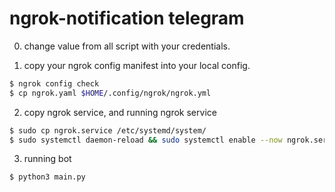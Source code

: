 # ngrok-notification telegram

0. change value from all script with your credentials.

1. copy your ngrok config manifest into your local config.
```bash
$ ngrok config check
$ cp ngrok.yaml $HOME/.config/ngrok/ngrok.yml
```

2. copy ngrok service, and running ngrok service
```bash
$ sudo cp ngrok.service /etc/systemd/system/
$ sudo systemctl daemon-reload && sudo systemctl enable --now ngrok.service
```

3. running bot
```bash
$ python3 main.py
```
